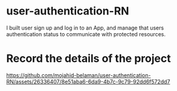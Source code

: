 # user-authentication-RN

I built user sign up and log in to an App, and manage that users authentication status to communicate with protected resources.

# Record the details of the project


https://github.com/mojahid-belaman/user-authentication-RN/assets/26336407/8e51aba6-6da9-4b7c-9c79-92dd6f572dd7

